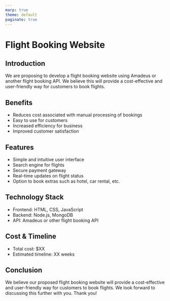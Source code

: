 ```yaml
---
marp: true
theme: default
paginate: true
---
```

# Flight Booking Website

## Introduction

We are proposing to develop a flight booking website using Amadeus or another flight booking API. We believe this will provide a cost-effective and user-friendly way for customers to book flights.

## Benefits 

- Reduces cost associated with manual processing of bookings 
- Easy to use for customers
- Increased efficiency for business
- Improved customer satisfaction

## Features

- Simple and intuitive user interface 
- Search engine for flights 
- Secure payment gateway 
- Real-time updates on flight status 
- Option to book extras such as hotel, car rental, etc. 

## Technology Stack 

- Frontend: HTML, CSS, JavaScript 
- Backend: Node.js, MongoDB 
- API: Amadeus or other flight booking API 

## Cost & Timeline

- Total cost: $XX 
- Estimated timeline: XX weeks 

## Conclusion

We believe our proposed flight booking website will provide a cost-effective and user-friendly way for customers to book flights. We look forward to discussing this further with you. Thank you!
  
